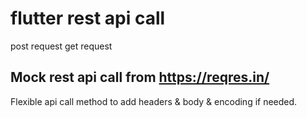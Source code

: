 # flutter rest api call 

post request
get request

## Mock rest api call from https://reqres.in/

Flexible api call method to add headers & body & encoding if needed.

